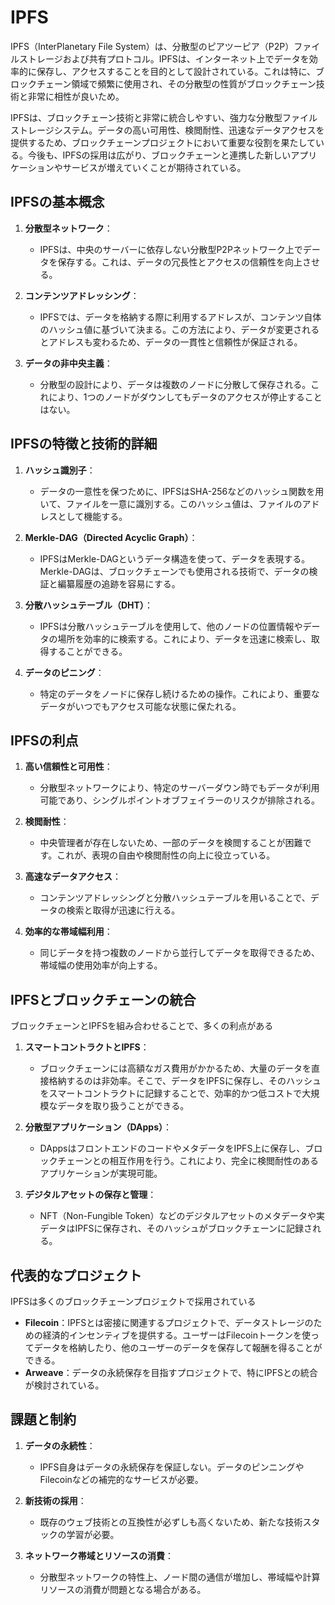 # IPFS

IPFS（InterPlanetary File System）は、分散型のピアツーピア（P2P）ファイルストレージおよび共有プロトコル。IPFSは、インターネット上でデータを効率的に保存し、アクセスすることを目的として設計されている。これは特に、ブロックチェーン領域で頻繁に使用され、その分散型の性質がブロックチェーン技術と非常に相性が良いため。

IPFSは、ブロックチェーン技術と非常に統合しやすい、強力な分散型ファイルストレージシステム。データの高い可用性、検閲耐性、迅速なデータアクセスを提供するため、ブロックチェーンプロジェクトにおいて重要な役割を果たしている。今後も、IPFSの採用は広がり、ブロックチェーンと連携した新しいアプリケーションやサービスが増えていくことが期待されている。

## IPFSの基本概念

1. **分散型ネットワーク**：
   - IPFSは、中央のサーバーに依存しない分散型P2Pネットワーク上でデータを保存する。これは、データの冗長性とアクセスの信頼性を向上させる。

2. **コンテンツアドレッシング**：
   - IPFSでは、データを格納する際に利用するアドレスが、コンテンツ自体のハッシュ値に基づいて決まる。この方法により、データが変更されるとアドレスも変わるため、データの一貫性と信頼性が保証される。

3. **データの非中央主義**：
   - 分散型の設計により、データは複数のノードに分散して保存される。これにより、1つのノードがダウンしてもデータのアクセスが停止することはない。

## IPFSの特徴と技術的詳細

1. **ハッシュ識別子**：
   - データの一意性を保つために、IPFSはSHA-256などのハッシュ関数を用いて、ファイルを一意に識別する。このハッシュ値は、ファイルのアドレスとして機能する。

2. **Merkle-DAG（Directed Acyclic Graph）**：
   - IPFSはMerkle-DAGというデータ構造を使って、データを表現する。Merkle-DAGは、ブロックチェーンでも使用される技術で、データの検証と編纂履歴の追跡を容易にする。

3. **分散ハッシュテーブル（DHT）**：
   - IPFSは分散ハッシュテーブルを使用して、他のノードの位置情報やデータの場所を効率的に検索する。これにより、データを迅速に検索し、取得することができる。

4. **データのピニング**：
   - 特定のデータをノードに保存し続けるための操作。これにより、重要なデータがいつでもアクセス可能な状態に保たれる。

## IPFSの利点

1. **高い信頼性と可用性**：
   - 分散型ネットワークにより、特定のサーバーダウン時でもデータが利用可能であり、シングルポイントオブフェイラーのリスクが排除される。

2. **検閲耐性**：
   - 中央管理者が存在しないため、一部のデータを検閲することが困難です。これが、表現の自由や検閲耐性の向上に役立っている。

3. **高速なデータアクセス**：
   - コンテンツアドレッシングと分散ハッシュテーブルを用いることで、データの検索と取得が迅速に行える。

4. **効率的な帯域幅利用**：
   - 同じデータを持つ複数のノードから並行してデータを取得できるため、帯域幅の使用効率が向上する。

## IPFSとブロックチェーンの統合

ブロックチェーンとIPFSを組み合わせることで、多くの利点がある

1. **スマートコントラクトとIPFS**：
   - ブロックチェーンには高額なガス費用がかかるため、大量のデータを直接格納するのは非効率。そこで、データをIPFSに保存し、そのハッシュをスマートコントラクトに記録することで、効率的かつ低コストで大規模なデータを取り扱うことができる。

2. **分散型アプリケーション（DApps）**：
   - DAppsはフロントエンドのコードやメタデータをIPFS上に保存し、ブロックチェーンとの相互作用を行う。これにより、完全に検閲耐性のあるアプリケーションが実現可能。

3. **デジタルアセットの保存と管理**：
   - NFT（Non-Fungible Token）などのデジタルアセットのメタデータや実データはIPFSに保存され、そのハッシュがブロックチェーンに記録される。

## 代表的なプロジェクト

IPFSは多くのブロックチェーンプロジェクトで採用されている

- **Filecoin**：IPFSとは密接に関連するプロジェクトで、データストレージのための経済的インセンティブを提供する。ユーザーはFilecoinトークンを使ってデータを格納したり、他のユーザーのデータを保存して報酬を得ることができる。
- **Arweave**：データの永続保存を目指すプロジェクトで、特にIPFSとの統合が検討されている。

## 課題と制約

1. **データの永続性**：
   - IPFS自身はデータの永続保存を保証しない。データのピンニングやFilecoinなどの補完的なサービスが必要。

2. **新技術の採用**：
   - 既存のウェブ技術との互換性が必ずしも高くないため、新たな技術スタックの学習が必要。

3. **ネットワーク帯域とリソースの消費**：
   - 分散型ネットワークの特性上、ノード間の通信が増加し、帯域幅や計算リソースの消費が問題となる場合がある。
